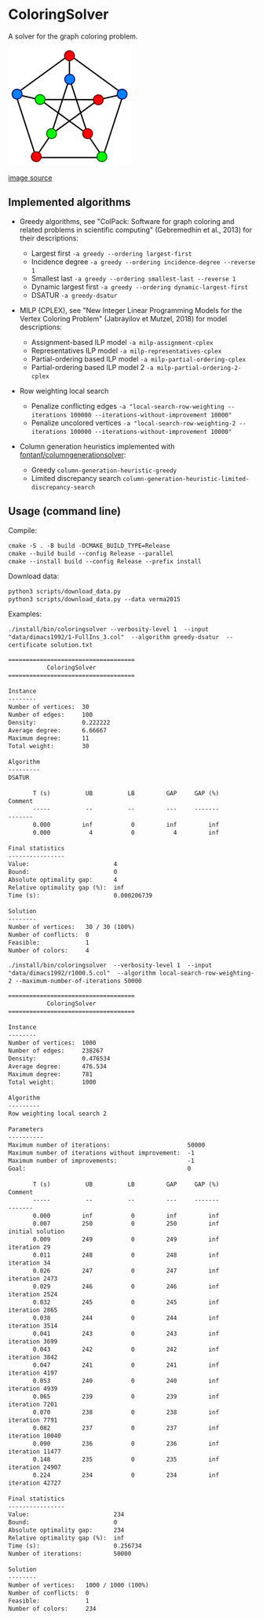 # ColoringSolver

A solver for the graph coloring problem.

![graphcoloring](img/graphcoloring.png?raw=true "graphcoloring")

[image source](https://commons.wikimedia.org/wiki/File:Petersen_graph_3-coloring.svg)

## Implemented algorithms

* Greedy algorithms, see "ColPack: Software for graph coloring and related problems in scientific computing" (Gebremedhin et al., 2013) for their descriptions:
  * Largest first `-a greedy --ordering largest-first`
  * Incidence degree `-a greedy --ordering incidence-degree --reverse 1`
  * Smallest last `-a greedy --ordering smallest-last --reverse 1`
  * Dynamic largest first `-a greedy --ordering dynamic-largest-first`
  * DSATUR `-a greedy-dsatur`

* MILP (CPLEX), see "New Integer Linear Programming Models for the Vertex Coloring Problem" (Jabrayilov et Mutzel, 2018) for model descriptions:
  * Assignment-based ILP model `-a milp-assignment-cplex`
  * Representatives ILP model `-a milp-representatives-cplex`
  * Partial-ordering based ILP model `-a milp-partial-ordering-cplex`
  * Partial-ordering based ILP model 2 `-a milp-partial-ordering-2-cplex`

* Row weighting local search
  * Penalize conflicting edges `-a "local-search-row-weighting --iterations 100000 --iterations-without-improvement 10000"`
  * Penalize uncolored vertices `-a "local-search-row-weighting-2 --iterations 100000 --iterations-without-improvement 10000"`

* Column generation heuristics implemented with [fontanf/columngenerationsolver](https://github.com/fontanf/columngenerationsolver):
  * Greedy `column-generation-heuristic-greedy`
  * Limited discrepancy search `column-generation-heuristic-limited-discrepancy-search`

## Usage (command line)

Compile:
```shell
cmake -S . -B build -DCMAKE_BUILD_TYPE=Release
cmake --build build --config Release --parallel
cmake --install build --config Release --prefix install
```

Download data:
```shell
python3 scripts/download_data.py
python3 scripts/download_data.py --data verma2015
```

Examples:

```shell
./install/bin/coloringsolver --verbosity-level 1  --input "data/dimacs1992/1-FullIns_3.col"  --algorithm greedy-dsatur  --certificate solution.txt
```
```
====================================
           ColoringSolver           
====================================

Instance
--------
Number of vertices:  30
Number of edges:     100
Density:             0.222222
Average degree:      6.66667
Maximum degree:      11
Total weight:        30

Algorithm
---------
DSATUR

       T (s)          UB          LB         GAP     GAP (%)                 Comment
       -----          --          --         ---     -------                 -------
       0.000         inf           0         inf         inf                        
       0.000           4           0           4         inf                        

Final statistics
----------------
Value:                        4
Bound:                        0
Absolute optimality gap:      4
Relative optimality gap (%):  inf
Time (s):                     0.000206739

Solution
--------
Number of vertices:   30 / 30 (100%)
Number of conflicts:  0
Feasible:             1
Number of colors:     4
```

```shell
./install/bin/coloringsolver  --verbosity-level 1  --input "data/dimacs1992/r1000.5.col"  --algorithm local-search-row-weighting-2 --maximum-number-of-iterations 50000
```
```
====================================
           ColoringSolver           
====================================

Instance
--------
Number of vertices:  1000
Number of edges:     238267
Density:             0.476534
Average degree:      476.534
Maximum degree:      781
Total weight:        1000

Algorithm
---------
Row weighting local search 2

Parameters
----------
Maximum number of iterations:                      50000
Maximum number of iterations without improvement:  -1
Maximum number of improvements:                    -1
Goal:                                              0

       T (s)          UB          LB         GAP     GAP (%)                 Comment
       -----          --          --         ---     -------                 -------
       0.000         inf           0         inf         inf                        
       0.007         250           0         250         inf        initial solution
       0.009         249           0         249         inf            iteration 29
       0.011         248           0         248         inf            iteration 34
       0.026         247           0         247         inf          iteration 2473
       0.029         246           0         246         inf          iteration 2524
       0.032         245           0         245         inf          iteration 2865
       0.038         244           0         244         inf          iteration 3514
       0.041         243           0         243         inf          iteration 3699
       0.043         242           0         242         inf          iteration 3842
       0.047         241           0         241         inf          iteration 4197
       0.053         240           0         240         inf          iteration 4939
       0.065         239           0         239         inf          iteration 7201
       0.070         238           0         238         inf          iteration 7791
       0.082         237           0         237         inf         iteration 10040
       0.090         236           0         236         inf         iteration 11477
       0.148         235           0         235         inf         iteration 24907
       0.224         234           0         234         inf         iteration 42727

Final statistics
----------------
Value:                        234
Bound:                        0
Absolute optimality gap:      234
Relative optimality gap (%):  inf
Time (s):                     0.256734
Number of iterations:         50000

Solution
--------
Number of vertices:   1000 / 1000 (100%)
Number of conflicts:  0
Feasible:             1
Number of colors:     234
```
